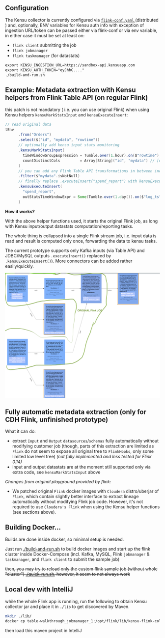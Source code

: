 Configuration
-----

The Kensu collector is currently configured via [`flink-conf.yaml` ](./conf/flink-conf.yaml)
(distributed ) and, optionally, ENV variables for Kensu auth info with exception of
ingestion URL/token can be passed either via flink-conf or via env variable, in either case it must be set at least on:
 - `flink client` submitting the job
 - `flink jobmanager`
 - `flink taskmanager` (for datastats)

```
export KENSU_INGESTION_URL=https://sandbox-api.kensuapp.com
export KENSU_AUTH_TOKEN="eyJhbG...."
./build-and-run.sh
```

Example: Metadata extraction with Kensu helpers from Flink Table API (on regular Flink)
--------

this patch is not mandatory ( i.e. you can use original Flink)
when using Kensu helpers `kensuMarkStatsInput` and `kensuExecuteInsert`:
  ```scala
  // read original data
tEnv
        .from("Orders")
        .select($("id", "mydata", "rowtime"))
        // optionally add kensu input stats monitoring
        .kensuMarkStatsInput(
          timeWindowGroupExpression = Tumble.over(1.hour).on($"rowtime"),
          countDistinctCols         = Array[String]("id", "mydata") // [optional]
        )
        // you can add any Flink Table API transformations in between including JOINS etc ...
        .filter($"mydata".isNotNull)
        // finally replace .executeInsert("spend_report") with kensuExecuteInsert:
        .kensuExecuteInsert(
          "spend_report",
          outStatsTimeWindowExpr = Some(Tumble.over(1.day()).on($"log_ts"))
        )
  ```

**How it works?**

With the above helper functions used, it starts the original Flink job, 
as long with Kensu input/output datastats computation/reporting tasks. 

The whole thing is collapsed into a single Flink stream job, i.e. input data is read and result is computed only once,
forwarding the data to kensu tasks.

The current prototype supports only Kafka inputs (via Table API) and JDBC/MySQL outputs
`.executeInsert()` replaced by `.kensuExecuteInsert()`).
More connectors can be added rather easily/quickly.

![Flink job tree](./docs/kensu-flink-diagram.png)



Fully automatic metadata extraction (only for CDH Flink, unfinished prototype)
--------

What it can do:
- extract `Input` and `Output` `datasources`/`schemas` fully automatically without modifying customer job (though,
  parts of this extraction are limited as `Flink` do not seem to expose all original tree to `FlinkHooks`,
  only some limited low level tree) *(not fully implemented and less tested for Flink 0.14)*
- input and output datastats are at the moment still supported only via extra code, see `kensuMarkStatsInput` above


*Changes from original playground provided by flink:*

- We patched original `Flink` docker images with `Cloudera` distro/uberjar of `Flink`,
  which contain slightly better interface to extract lineage automatically without modifying Flink job code.
  However, it's not required to use `Cloudera's Flink` when using the Kensu helper functions (see sections above).

Building Docker...
--------

Builds are done inside docker, so minimal setup is needed.

Just run [./build-and-run.sh](./build-and-run.sh) to build docker images and start up the flink cluster inside
Docker-Compose (incl. Kafka, MySQL, Flink `jobmanager` & `taskmanager`, and `flink client` to submit the sample job)

~~then, you may try to reload only the custom flink sample job (without whole "cluster")
[./quick-run.sh](./quick-run.sh), however, it seem to not always work~~


Local dev with IntelliJ
------

while the whole Flink app is running, run the following to obtain Kensu collector jar and place it in `./lib` to get
discovered by Maven.

```bash
mkdir ./lib/
docker cp table-walkthrough_jobmanager_1:/opt/flink/lib/kensu-flink-collector.jar ./lib/
```
then load this maven project in IntelliJ
